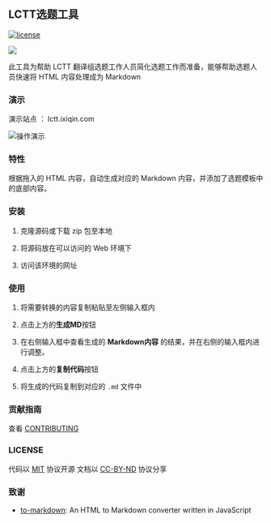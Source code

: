 ## LCTT选题工具
[![license](https://img.shields.io/github/license/mashape/apistatus.svg)](LICENSE)

![](https://postimg.aliavv.com/mbp/4iqv4.png)


此工具为帮助 LCTT 翻译组选题工作人员简化选题工作而准备，能够帮助选题人员快速将 HTML 内容处理成为 Markdown 

### 演示

演示站点 ： lctt.ixiqin.com

![操作演示](https://postimg.aliavv.com/mbp/6b2ml.gif)

### 特性

根据拖入的 HTML 内容，自动生成对应的 Markdown 内容，并添加了选题模板中的底部内容。

### 安装

1. 克隆源码或下载 zip 包至本地

2. 将源码放在可以访问的 Web 环境下

3. 访问该环境的网址

### 使用

1. 将需要转换的内容复制粘贴至左侧输入框内

2. 点击上方的**生成MD**按钮

3. 在右侧输入框中查看生成的 **Markdown内容** 的结果，并在右侧的输入框内进行调整。

4. 点击上方的**复制代码**按钮

5. 将生成的代码复制到对应的 `.md` 文件中


### 贡献指南
查看 [CONTRIBUTING](CONTRIBUTING.md)

### LICENSE

代码以 [MIT](LICENSE) 协议开源
文档以 [CC-BY-ND](https://creativecommons.org/licenses/by-nd/4.0/) 协议分享

### 致谢

- [to-markdown](https://github.com/domchristie/to-markdown): An HTML to Markdown converter written in JavaScript 
